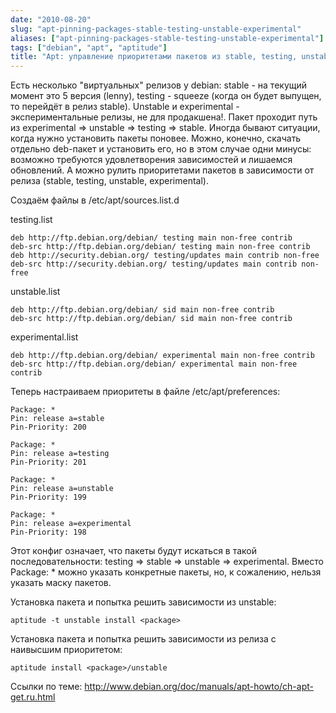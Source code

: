 ```yaml
---
date: "2010-08-20"
slug: "apt-pinning-packages-stable-testing-unstable-experimental"
aliases: ["apt-pinning-packages-stable-testing-unstable-experimental"]
tags: ["debian", "apt", "aptitude"]
title: "Apt: управление приоритетами пакетов из stable, testing, unstable, experimental"
---
```


Есть несколько "виртуальных" релизов у debian: stable - на текущий момент это 5 версия (lenny), testing - squeeze (когда он будет выпущен, то перейдёт в релиз stable). Unstable и experimental - экспериментальные релизы, не для продакшена!. Пакет проходит путь из experimental => unstable => testing => stable. Иногда бывают ситуации, когда нужно установить пакеты поновее. Можно, конечно, скачать отдельно deb-пакет и установить его, но в этом случае одни минусы: возможно требуются удовлетворения зависимостей и лишаемся обновлений. А можно рулить приоритетами пакетов в зависимости от релиза (stable, testing, unstable, experimental).

Создаём файлы в /etc/apt/sources.list.d

testing.list

```
deb http://ftp.debian.org/debian/ testing main non-free contrib
deb-src http://ftp.debian.org/debian/ testing main non-free contrib
deb http://security.debian.org/ testing/updates main contrib non-free
deb-src http://security.debian.org/ testing/updates main contrib non-free
```

unstable.list

```
deb http://ftp.debian.org/debian/ sid main non-free contrib
deb-src http://ftp.debian.org/debian/ sid main non-free contrib
```

experimental.list

```
deb http://ftp.debian.org/debian/ experimental main non-free contrib
deb-src http://ftp.debian.org/debian/ experimental main non-free contrib
```

Теперь настраиваем приоритеты в файле /etc/apt/preferences:

```
Package: *
Pin: release a=stable
Pin-Priority: 200

Package: *
Pin: release a=testing
Pin-Priority: 201

Package: *
Pin: release a=unstable
Pin-Priority: 199

Package: *
Pin: release a=experimental
Pin-Priority: 198
```

Этот конфиг означает, что пакеты будут искаться в такой последовательности: testing => stable => unstable => experimental. Вместо Package: * можно указать конкретные пакеты, но, к сожалению, нельзя указать маску пакетов.

Установка пакета и попытка решить зависимости из unstable:

```
aptitude -t unstable install <package>
```

Установка пакета и попытка решить зависимости из релиза с наивысшим приоритетом:

```
aptitude install <package>/unstable
```

Ссылки по теме: http://www.debian.org/doc/manuals/apt-howto/ch-apt-get.ru.html

